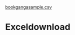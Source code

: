 [bookgangasample.csv](https://github.com/samirsawarkar/Exceldownload/files/11583729/bookgangasample.csv)
# Exceldownload

